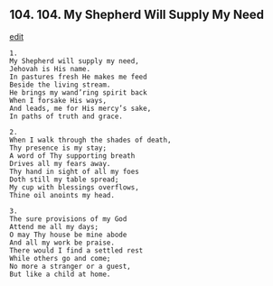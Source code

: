 
## 104.  104. My Shepherd Will Supply My Need
[edit](https://docs.google.com/document/d/1uqPxGL4H7K7w0XkPZDaGSiw_CdyNe_NA/edit?mode=html)






    1.
    My Shepherd will supply my need,
    Jehovah is His name.
    In pastures fresh He makes me feed
    Beside the living stream.
    He brings my wand’ring spirit back
    When I forsake His ways,
    And leads, me for His mercy’s sake,
    In paths of truth and grace.

    2.
    When I walk through the shades of death,
    Thy presence is my stay;
    A word of Thy supporting breath
    Drives all my fears away.
    Thy hand in sight of all my foes
    Doth still my table spread;
    My cup with blessings overflows,
    Thine oil anoints my head.

    3.
    The sure provisions of my God
    Attend me all my days;
    O may Thy house be mine abode
    And all my work be praise.
    There would I find a settled rest
    While others go and come;
    No more a stranger or a guest,
    But like a child at home.
